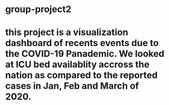 # group-project2
# this project is a visualization dashboard of recents events due to the COVID-19 Panademic. We looked at ICU bed availablity accross the nation as compared to the reported cases in Jan, Feb and March of 2020. 